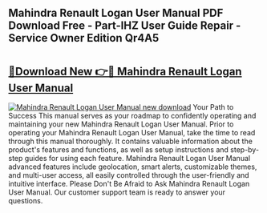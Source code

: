 ## Mahindra Renault Logan User Manual PDF Download Free - Part-lHZ User Guide Repair - Service Owner Edition Qr4A5

# <h2><a href="http://bc60620.oget.top/?id=Mahindra+Renault+Logan+User+Manual">🔗Download New 👉🔴 Mahindra Renault Logan User Manual</a></h2>

[![Mahindra Renault Logan User Manual new download](https://i.imgur.com/5g1atiW.png)](http://bc60620.oget.top/?id=Mahindra+Renault+Logan+User+Manual)
Your Path to Success This manual serves as your roadmap to confidently operating and maintaining your new Mahindra Renault Logan User Manual. Prior to operating your Mahindra Renault Logan User Manual, take the time to read through this manual thoroughly. It contains valuable information about the product's features and functions, as well as setup instructions and step-by-step guides for using each feature. Mahindra Renault Logan User Manual advanced features include geolocation, smart alerts, customizable themes, and multi-user access, all easily controlled through the user-friendly and intuitive interface. Please Don't Be Afraid to Ask Mahindra Renault Logan User Manual. Our customer support team is ready to answer your questions.
